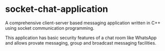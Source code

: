 # socket-chat-application
A comprehensive client-server based messaging application written in C++ using socket communication programming.

This application has basic security features of a chat room like WhatsApp and allows provate messaging, group and broadcast messaging facilities.    


